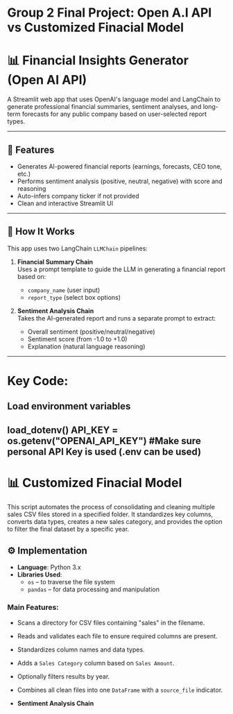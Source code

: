 # Group 2 Final Project: Open A.I API vs Customized Finacial Model

# 📊 Financial Insights Generator (Open AI API)

A Streamlit web app that uses OpenAI's language model and LangChain to generate professional financial summaries, sentiment analyses, and long-term forecasts for any public company based on user-selected report types.

---
## 🚀 Features

- Generates AI-powered financial reports (earnings, forecasts, CEO tone, etc.)
- Performs sentiment analysis (positive, neutral, negative) with score and reasoning
- Auto-infers company ticker if not provided
- Clean and interactive Streamlit UI
---
## 🧠 How It Works

This app uses two LangChain `LLMChain` pipelines:

1. **Financial Summary Chain**  
   Uses a prompt template to guide the LLM in generating a financial report based on:
   - `company_name` (user input)
   - `report_type` (select box options)

2. **Sentiment Analysis Chain**  
   Takes the AI-generated report and runs a separate prompt to extract:
   - Overall sentiment (positive/neutral/negative)
   - Sentiment score (from -1.0 to +1.0)
   - Explanation (natural language reasoning)

---

# Key Code:
## Load environment variables
load_dotenv()
API_KEY = os.getenv("OPENAI_API_KEY") #Make sure personal API Key is used (.env can be used)
---

# 📊 Customized Finacial Model
This script automates the process of consolidating and cleaning multiple sales CSV files stored in a specified folder. It standardizes key columns, converts data types, creates a new sales category, and provides the option to filter the final dataset by a specific year.

## ⚙️ Implementation

- **Language**: Python 3.x
- **Libraries Used**:
  - `os` – to traverse the file system
  - `pandas` – for data processing and manipulation

### Main Features:
- Scans a directory for CSV files containing "sales" in the filename.
- Reads and validates each file to ensure required columns are present.
- Standardizes column names and data types.
- Adds a `Sales Category` column based on `Sales Amount`.
- Optionally filters results by year.
- Combines all clean files into one `DataFrame` with a `source_file` indicator.

-  **Sentiment Analysis Chain**  
  




